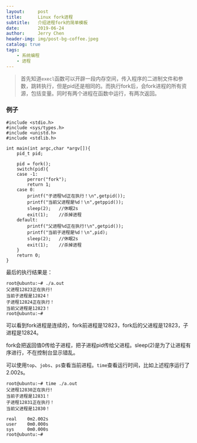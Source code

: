 ```yaml
---
layout:     post
title:      Linux fork进程
subtitle:   介绍进程fork的简单模板
date:       2019-06-24
author:     Jerry Chen
header-img: img/post-bg-coffee.jpeg
catalog: true
tags:
    - 系统编程
    - 进程
---
```


> 首先知道`execl`函数可以开辟一段内存空间，传入程序的二进制文件和参数，跳转执行，但是pid还是相同的。而执行fork后，会fork进程的所有资源，包括变量。同时有两个进程在函数中运行，有两次返回。

### 例子

```
#include <stdio.h>
#include <sys/types.h>
#include <unistd.h>
#include <stdlib.h>

int main(int argc,char *argv[]){
	pid_t pid;
	
	pid = fork();
	switch(pid){
	case -1:
		perror("fork");
		return 1;
	case 0:
		printf("子进程%d正在执行！\n",getpid());
		printf("当前父进程是%d！\n",getppid());
		sleep(2);	//休眠2s
		exit(1);	//杀掉进程
	default:
		printf("父进程%d正在执行!\n",getpid());
		printf("当前子进程是%d！\n",pid);
		sleep(2);	//休眠2s
		exit(1);	//杀掉进程
	}
	return 0;
}
```

最后的执行结果是：

```
root@ubuntu:~# ./a.out
父进程12823正在执行!
当前子进程是12824！
子进程12824正在执行！
当前父进程是12823！
root@ubuntu:~#
```

可以看到fork进程是连续的，fork前进程是12823，fork后的父进程是12823，子进程是12824。

fork会把返回值0传给子进程，把子进程pid传给父进程。sleep(2)是为了让进程有序进行，不在控制台显示错乱。

可以使用`top`、`jobs`、`ps`查看当前进程。`time`查看运行时间，比如上述程序运行了2.002s。

```
root@ubuntu:~# time ./a.out
父进程12830正在执行!
当前子进程是12831！
子进程12831正在执行！
当前父进程是12830！

real    0m2.002s
user    0m0.000s
sys     0m0.000s
root@ubuntu:~#
```

